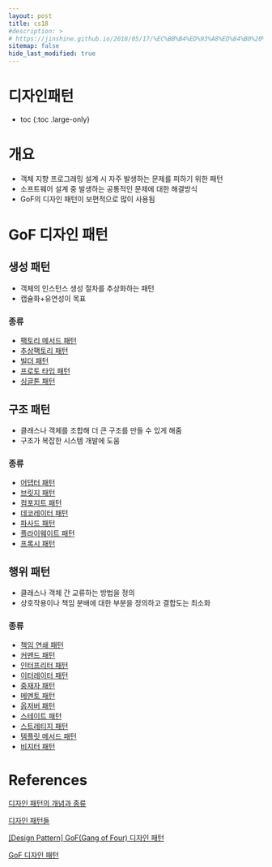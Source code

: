```yaml
---
layout: post
title: cs18
#description: >
# https://jinshine.github.io/2018/05/17/%EC%BB%B4%ED%93%A8%ED%84%B0%20%EA%B8%B0%EC%B4%88/%EB%A9%94%EB%AA%A8%EB%A6%AC%EA%B5%AC%EC%A1%B0/
sitemap: false
hide_last_modified: true
---
```

# 디자인패턴

* toc
{:toc .large-only}

# 개요
- 객체 지향 프로그래밍 설계 시 자주 발생하는 문제를 피하기 위한 패턴
- 소프트웨어 설계 중 발생하는 공통적인 문제에 대한 해결방식
- GoF의 디자인 패턴이 보편적으로 많이 사용됨

# GoF 디자인 패턴

## 생성 패턴
- 객체의 인스턴스 생성 절차를 추상화하는 패턴
- 캡슐화+유연성이 목표

### 종류
- [팩토리 메서드 패턴](https://seouljoy.github.io/sub2dp/2023-08-06-cs19/)
- [추상팩토리 패턴](https://seouljoy.github.io/sub2dp/2023-08-07-cs20/)
- [빌더 패턴](https://seouljoy.github.io/sub2dp/2023-08-10-cs21/)
- [프로토 타입 패턴](https://seouljoy.github.io/sub2dp/2023-08-11-cs22/)
- [싱글톤 패턴](https://seouljoy.github.io/sub2dp/2023-08-14-cs23/)

## 구조 패턴
- 클래스나 객체를 조합해 더 큰 구조를 만들 수 있게 해줌
- 구조가 복잡한 시스템 개발에 도움

### 종류
- [어댑터 패턴](https://seouljoy.github.io/sub2dp/2023-08-17-cs24/)
- [브릿지 패턴](https://seouljoy.github.io/sub2dp/2023-08-22-cs25/)
- [컴포지트 패턴](https://seouljoy.github.io/sub2dp/2023-08-27-cs26/)
- [데코레이터 패턴](https://seouljoy.github.io/sub2dp/2023-08-29-cs27/)
- [파사드 패턴](https://seouljoy.github.io/sub2dp/2023-09-03-cs28/)
- [플라이웨이트 패턴](https://seouljoy.github.io/sub2dp/2023-09-06-cs29/)
- [프록시 패턴](https://seouljoy.github.io/sub2dp/2023-09-08-cs30/)

## 행위 패턴
- 클래스나 객체 간 교류하는 방법을 정의
- 상호작용이나 책임 분배에 대한 부분을 정의하고 결합도는 최소화

### 종류
- [책임 연쇄 패턴](https://seouljoy.github.io/sub2dp/2023-09-16-cs31/)
- [커맨드 패턴](https://seouljoy.github.io/sub2dp/2023-09-23-cs32/)
- [인터프리터 패턴](https://seouljoy.github.io/sub2dp/2023-09-28-cs33/)
- [이터레이터 패턴](https://seouljoy.github.io/sub2dp/2023-10-05-cs34/)
- [중재자 패턴](https://seouljoy.github.io/sub2dp/2023-10-17-cs35/)
- [메멘토 패턴](https://seouljoy.github.io/sub2dp/2023-10-20-cs36/)
- [옵저버 패턴](https://seouljoy.github.io/sub2dp/2023-10-26-cs37/)
- [스테이트 패턴](https://seouljoy.github.io/sub2dp/2023-10-27-cs38/)
- [스트레티지 패턴](https://seouljoy.github.io/sub2dp/2023-11-01-cs39/)
- [템플릿 메서드 패턴](https://seouljoy.github.io/sub2dp/2023-11-02-cs40/)
- [비지터 패턴](https://seouljoy.github.io/sub2dp/2023-11-05-cs41/)

# References
[디자인 패턴의 개념과 종류](https://github.com/WeareSoft/tech-interview/blob/master/contents/designpattern.md#%EB%94%94%EC%9E%90%EC%9D%B8-%ED%8C%A8%ED%84%B4%EC%9D%98-%EA%B0%9C%EB%85%90%EA%B3%BC-%EC%A2%85%EB%A5%98)

[디자인 패턴들](https://refactoring.guru/ko/design-patterns)

[[Design Pattern] GoF(Gang of Four) 디자인 패턴](https://4z7l.github.io/2020/12/25/design_pattern_GoF.html)

[GoF 디자인 패턴](https://velog.io/@namezin/GoF-design-pattern)
